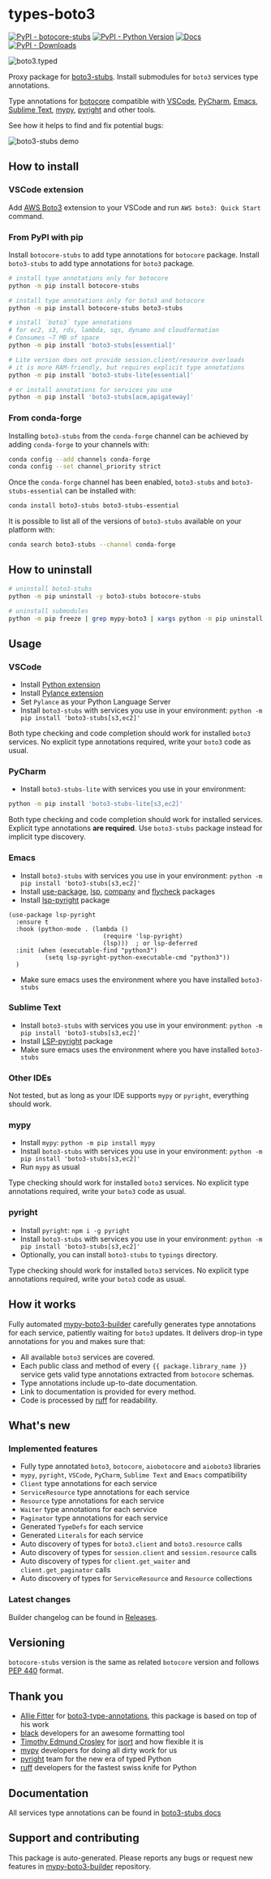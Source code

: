 # types-boto3

[![PyPI - botocore-stubs](https://img.shields.io/pypi/v/botocore-stubs.svg?color=blue)](https://pypi.org/project/botocore-stubs)
[![PyPI - Python Version](https://img.shields.io/pypi/pyversions/botocore-stubs.svg?color=blue)](https://pypi.org/project/botocore-stubs)
[![Docs](https://img.shields.io/readthedocs/boto3-stubs.svg?color=blue)](https://youtype.github.io/boto3_stubs_docs/)
[![PyPI - Downloads](https://static.pepy.tech/badge/botocore-stubs)](https://pepy.tech/project/botocore-stubs)

![boto3.typed](https://github.com/youtype/mypy_boto3_builder/raw/main/logo.png)

Proxy package for [boto3-stubs](https://pypi.org/project/boto3-stubs/).
Install submodules for `boto3` services type annotations.

Type annotations for
[botocore](https://github.com/boto/botocore)
compatible with
[VSCode](https://code.visualstudio.com/),
[PyCharm](https://www.jetbrains.com/pycharm/),
[Emacs](https://www.gnu.org/software/emacs/),
[Sublime Text](https://www.sublimetext.com/),
[mypy](https://github.com/python/mypy),
[pyright](https://github.com/microsoft/pyright)
and other tools.

See how it helps to find and fix potential bugs:

![boto3-stubs demo](https://github.com/youtype/mypy_boto3_builder/raw/main/demo.gif)

## How to install

### VSCode extension

Add [AWS Boto3](https://marketplace.visualstudio.com/items?itemName=Boto3typed.boto3-ide)
extension to your VSCode and run `AWS boto3: Quick Start` command.

### From PyPI with pip

Install `botocore-stubs` to add type annotations for `botocore` package.
Install `boto3-stubs` to add type annotations for `boto3` package.

```bash
# install type annotations only for botocore
python -m pip install botocore-stubs

# install type annotations only for boto3 and botocore
python -m pip install botocore-stubs boto3-stubs

# install `boto3` type annotations
# for ec2, s3, rds, lambda, sqs, dynamo and cloudformation
# Consumes ~7 MB of space
python -m pip install 'boto3-stubs[essential]'

# Lite version does not provide session.client/resource overloads
# it is more RAM-friendly, but requires explicit type annotations
python -m pip install 'boto3-stubs-lite[essential]'

# or install annotations for services you use
python -m pip install 'boto3-stubs[acm,apigateway]'
```

### From conda-forge

Installing `boto3-stubs` from the `conda-forge` channel can be achieved by adding `conda-forge` to your channels with:

```bash
conda config --add channels conda-forge
conda config --set channel_priority strict
```

Once the `conda-forge` channel has been enabled, `boto3-stubs` and `boto3-stubs-essential` can be installed with:

```bash
conda install boto3-stubs boto3-stubs-essential
```

It is possible to list all of the versions of `boto3-stubs` available on your platform with:

```bash
conda search boto3-stubs --channel conda-forge
```

## How to uninstall

```bash
# uninstall boto3-stubs
python -m pip uninstall -y boto3-stubs botocore-stubs

# uninstall submodules
python -m pip freeze | grep mypy-boto3 | xargs python -m pip uninstall -y
```

## Usage

### VSCode

- Install [Python extension](https://marketplace.visualstudio.com/items?itemName=ms-python.python)
- Install [Pylance extension](https://marketplace.visualstudio.com/items?itemName=ms-python.vscode-pylance)
- Set `Pylance` as your Python Language Server
- Install `boto3-stubs` with services you use in your environment: `python -m pip install 'boto3-stubs[s3,ec2]'`

Both type checking and code completion should work for installed `boto3` services.
No explicit type annotations required, write your `boto3` code as usual.

### PyCharm

- Install `boto3-stubs-lite` with services you use in your environment:

```bash
python -m pip install 'boto3-stubs-lite[s3,ec2]'
```

Both type checking and code completion should work for installed services.
Explicit type annotations **are required**. Use `boto3-stubs` package instead for implicit type discovery.

### Emacs

- Install `boto3-stubs` with services you use in your environment: `python -m pip install 'boto3-stubs[s3,ec2]'`
- Install
  [use-package](https://github.com/jwiegley/use-package),
  [lsp](https://github.com/emacs-lsp/lsp-mode/),
  [company](https://github.com/company-mode/company-mode) and
  [flycheck](https://github.com/flycheck/flycheck) packages
- Install [lsp-pyright](https://github.com/emacs-lsp/lsp-pyright) package

```elisp
(use-package lsp-pyright
  :ensure t
  :hook (python-mode . (lambda ()
                          (require 'lsp-pyright)
                          (lsp)))  ; or lsp-deferred
  :init (when (executable-find "python3")
          (setq lsp-pyright-python-executable-cmd "python3"))
  )
```

- Make sure emacs uses the environment where you have installed `boto3-stubs`

### Sublime Text

- Install `boto3-stubs` with services you use in your environment: `python -m pip install 'boto3-stubs[s3,ec2]'`
- Install [LSP-pyright](https://github.com/sublimelsp/LSP-pyright) package
- Make sure emacs uses the environment where you have installed `boto3-stubs`

### Other IDEs

Not tested, but as long as your IDE supports `mypy` or `pyright`, everything should work.

### mypy

- Install `mypy`: `python -m pip install mypy`
- Install `boto3-stubs` with services you use in your environment: `python -m pip install 'boto3-stubs[s3,ec2]'`
- Run `mypy` as usual

Type checking should work for installed `boto3` services.
No explicit type annotations required, write your `boto3` code as usual.

### pyright

- Install `pyright`: `npm i -g pyright`
- Install `boto3-stubs` with services you use in your environment: `python -m pip install 'boto3-stubs[s3,ec2]'`
- Optionally, you can install `boto3-stubs` to `typings` directory.

Type checking should work for installed `boto3` services.
No explicit type annotations required, write your `boto3` code as usual.

## How it works

Fully automated [mypy-boto3-builder](https://github.com/youtype/mypy_boto3_builder) carefully generates
type annotations for each service, patiently waiting for `boto3` updates. It delivers
drop-in type annotations for you and makes sure that:

- All available `boto3` services are covered.
- Each public class and method of every `{{ package.library_name }}` service gets valid type annotations
  extracted from `botocore` schemas.
- Type annotations include up-to-date documentation.
- Link to documentation is provided for every method.
- Code is processed by [ruff](https://docs.astral.sh/ruff/) for readability.

## What's new

### Implemented features

- Fully type annotated `boto3`, `botocore`, `aiobotocore` and `aioboto3` libraries
- `mypy`, `pyright`, `VSCode`, `PyCharm`, `Sublime Text` and `Emacs` compatibility
- `Client` type annotations for each service
- `ServiceResource` type annotations for each service
- `Resource` type annotations for each service
- `Waiter` type annotations for each service
- `Paginator` type annotations for each service
- Generated `TypeDefs` for each service
- Generated `Literals` for each service
- Auto discovery of types for `boto3.client` and `boto3.resource` calls
- Auto discovery of types for `session.client` and `session.resource` calls
- Auto discovery of types for `client.get_waiter` and `client.get_paginator` calls
- Auto discovery of types for `ServiceResource` and `Resource` collections

### Latest changes

Builder changelog can be found in [Releases](https://github.com/youtype/mypy_boto3_builder/releases).

## Versioning

`botocore-stubs` version is the same as related `botocore` version and follows
[PEP 440](https://www.python.org/dev/peps/pep-0440/) format.

## Thank you

- [Allie Fitter](https://github.com/alliefitter) for
  [boto3-type-annotations](https://pypi.org/project/boto3-type-annotations/),
  this package is based on top of his work
- [black](https://github.com/psf/black) developers for an awesome formatting tool
- [Timothy Edmund Crosley](https://github.com/timothycrosley) for
  [isort](https://github.com/PyCQA/isort) and how flexible it is
- [mypy](https://github.com/python/mypy) developers for doing all dirty work for us
- [pyright](https://github.com/microsoft/pyright) team for the new era of typed Python
- [ruff](https://github.com/astral-sh/ruff) developers for the fastest swiss knife for Python

## Documentation

All services type annotations can be found in [boto3-stubs docs](https://youtype.github.io/boto3_stubs_docs/)

## Support and contributing

This package is auto-generated. Please reports any bugs or request new features in
[mypy-boto3-builder](https://github.com/youtype/mypy_boto3_builder/issues/) repository.
